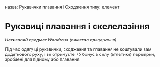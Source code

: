 назва: Рукавички плавання і Сходження типу: елемент

# Рукавиці плавання і скелелазіння
_Нетиповий предмет Wondrous (вимагає приєднання)_

Під час одягу ці рукавички, сходження та плавання не коштували вам додаткового руху, і ви отримуєте +5 бонус в силу (атлетики) перевірки, зроблені для підйому або плавання.